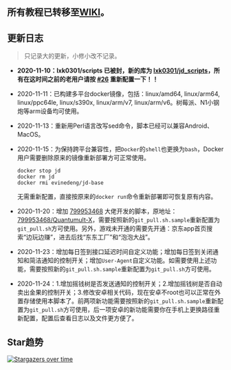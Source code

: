 ## 所有教程已转移至[WIKI](https://github.com/EvineDeng/jd-base/wiki)。

## 更新日志

> 只记录大的更新，小修小改不记录。

- **2020-11-10：lxk0301/scripts 已被封，新的库为 [lxk0301/jd_scripts](https://github.com/lxk0301/jd_scripts)，所有在这时间之前的老用户请按 [#26](https://github.com/EvineDeng/jd-base/issues/26) 重新配置一下！！**

- 2020-11-11：已构建多平台docker镜像，包括：linux/amd64, linux/arm64, linux/ppc64le, linux/s390x, linux/arm/v7, linux/arm/v6。树莓派、N1小钢炮等arm设备均可使用。

- 2020-11-13：重新用Perl语言改写sed命令，脚本已经可以兼容Android、MacOS。

- 2020-11-15：为保持跨平台兼容性，把`Docker`的`shell`也更换为`bash`，Docker用户需要删除原来的镜像重新部署方可正常使用。
    ```shell
    docker stop jd
    docker rm jd 
    docker rmi evinedeng/jd-base
    ```
    无需重新配置，直接按原来的`docker run`命令重新部署即可恢复原有内容。

- 2020-11-20：增加 [799953468](https://github.com/799953468) 大佬开发的脚本，原地址：[799953468/Quantumult-X](https://github.com/799953468/Quantumult-X)，需要按照新的`git_pull.sh.sample`重新配置为`git_pull.sh`方可使用。另外，游戏未开通的需要先开通：京东app首页搜索“边玩边赚”，进去后找“东东工厂”和“泡泡大战”。

- 2020-11-23：增加每日签到接口延迟时间自定义功能；增加每日签到关闭通知和简洁通知的控制开关；增加`User-Agent`自定义功能。如需要使用上述功能，需要按照新的`git_pull.sh.sample`重新配置为`git_pull.sh`方可使用。

- 2020-11-24：1.增加摇钱树是否发送通知的控制开关；2.增加摇钱树是否自动卖出金果的控制开关；3.修改安卓相关代码，现在安卓不root也可以正常在外置存储使用本脚本了。前两项新功能需要按照新的`git_pull.sh.sample`重新配置为`git_pull.sh`方可使用，后一项安卓的新功能需要你在手机上更换路径重新配置，配置后查看日志以及文件更方便了。

## Star趋势

[![Stargazers over time](https://starchart.cc/EvineDeng/jd-base.svg)](https://starchart.cc/EvineDeng/jd-base)
